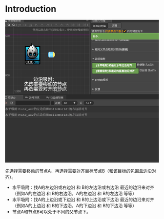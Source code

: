 # Introduction

![avatar](./a.gif)


先选择需要移动的节点A，再选择需要对齐目标节点B（和该目标的包围盒边沿对齐）。
- 水平吸附：找A的左边沿或右边沿 和 B的左边沿或右边沿 最近的边沿来对齐 （例如A的左边沿 和 B的右边沿，A的左边沿 和 B的左边沿 等等） 
- 水平吸附：找A的上边沿或下边沿 和 B的上边沿或下边沿 最近的边沿来对齐（例如A的上边沿 和 B的下边沿，A的下边沿 和 B的下边沿 等等）
- 节点A和节点B可以处于不同的父节点下。